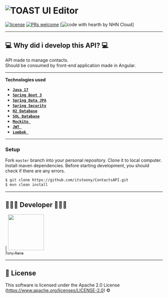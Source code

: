 # ![TOAST UI Editor](https://appmaster.io/api/_files/PqV7MuNwv89GrZvBd4LNNK/download/)

[![license](https://img.shields.io/github/license/nhn/tui.editor.svg)](https://github.com/nhn/tui.editor/blob/master/LICENSE) [![PRs welcome](https://img.shields.io/badge/PRs-welcome-ff69b4.svg)](https://github.com/nhn/tui.editor/issues?q=is%3Aissue+is%3Aopen+label%3A%22help+wanted%22) [![code with hearth by NHN Cloud](https://img.shields.io/badge/Made%20by%3A-Tony%20Rene-green)]

<hr>

## 💻 Why did i develop this API? 💻

API made to manage contacts. <br>
Should be consumed by front-end application made in Angular.

<hr>

**Technologies used**

* [**`Java 17`**](https://www.oracle.com/java/technologies/javase/jdk17-archive-downloads.html)
* [**`Spring Boot 3`**](https://spring.io/projects/spring-boot)
* [**`Spring Data JPA`**](https://docs.oracle.com/javaee/7/api/javax/persistence/package-summary.html)
* [**`Spring Security`**](https://docs.spring.io/spring-security/reference/index.html)
* [**`H2 Database`**](https://www.h2database.com/html/main.html)
* [**`SQL Database`**](https://dev.mysql.com/doc/)
* [**`Mockito `**](https://site.mockito.org/)
* [**`JWT `**](https://jwt.io/)
* [**`Lombok `**](https://projectlombok.org/)

<hr>

### Setup

Fork `master` branch into your personal repository. Clone it to local computer. Install maven dependencies. Before starting development, you should check if there are any errors.

```sh
$ git clone https://github.com/itstoony/ContactsAPI.git
$ mvn clean install
```
<hr>

## 👨🏻‍💻 Developer 👨🏻‍💻

| [<img src="https://avatars.githubusercontent.com/u/102700833?v=4" width=115><br><sub>Tony Rene</sub>](https://github.com/itstoony)

<hr>


## 📜 License

This software is licensed under the Apache 2.0 License (https://www.apache.org/licenses/LICENSE-2.0) © 
